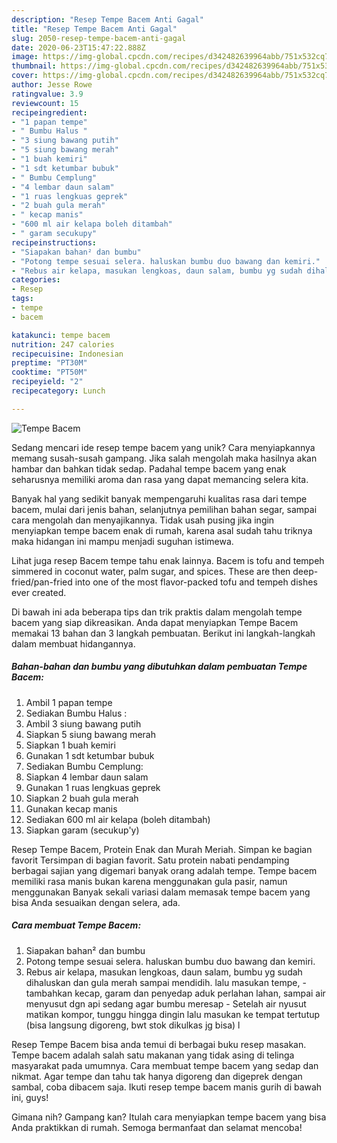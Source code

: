 ```yaml
---
description: "Resep Tempe Bacem Anti Gagal"
title: "Resep Tempe Bacem Anti Gagal"
slug: 2050-resep-tempe-bacem-anti-gagal
date: 2020-06-23T15:47:22.888Z
image: https://img-global.cpcdn.com/recipes/d342482639964abb/751x532cq70/tempe-bacem-foto-resep-utama.jpg
thumbnail: https://img-global.cpcdn.com/recipes/d342482639964abb/751x532cq70/tempe-bacem-foto-resep-utama.jpg
cover: https://img-global.cpcdn.com/recipes/d342482639964abb/751x532cq70/tempe-bacem-foto-resep-utama.jpg
author: Jesse Rowe
ratingvalue: 3.9
reviewcount: 15
recipeingredient:
- "1 papan tempe"
- " Bumbu Halus "
- "3 siung bawang putih"
- "5 siung bawang merah"
- "1 buah kemiri"
- "1 sdt ketumbar bubuk"
- " Bumbu Cemplung"
- "4 lembar daun salam"
- "1 ruas lengkuas geprek"
- "2 buah gula merah"
- " kecap manis"
- "600 ml air kelapa boleh ditambah"
- " garam secukupy"
recipeinstructions:
- "Siapakan bahan² dan bumbu"
- "Potong tempe sesuai selera. haluskan bumbu duo bawang dan kemiri."
- "Rebus air kelapa, masukan lengkoas, daun salam, bumbu yg sudah dihaluskan dan gula merah sampai mendidih. lalu masukan tempe,  tambahkan kecap, garam dan penyedap aduk perlahan lahan, sampai air menyusut dgn api sedang agar bumbu meresap Setelah air nyusut matikan kompor, tunggu hingga dingin lalu masukan ke tempat tertutup (bisa langsung digoreng, bwt stok dikulkas jg bisa) l"
categories:
- Resep
tags:
- tempe
- bacem

katakunci: tempe bacem 
nutrition: 247 calories
recipecuisine: Indonesian
preptime: "PT30M"
cooktime: "PT50M"
recipeyield: "2"
recipecategory: Lunch

---
```



![Tempe Bacem](https://img-global.cpcdn.com/recipes/d342482639964abb/751x532cq70/tempe-bacem-foto-resep-utama.jpg)

Sedang mencari ide resep tempe bacem yang unik? Cara menyiapkannya memang susah-susah gampang. Jika salah mengolah maka hasilnya akan hambar dan bahkan tidak sedap. Padahal tempe bacem yang enak seharusnya memiliki aroma dan rasa yang dapat memancing selera kita.

Banyak hal yang sedikit banyak mempengaruhi kualitas rasa dari tempe bacem, mulai dari jenis bahan, selanjutnya pemilihan bahan segar, sampai cara mengolah dan menyajikannya. Tidak usah pusing jika ingin menyiapkan tempe bacem enak di rumah, karena asal sudah tahu triknya maka hidangan ini mampu menjadi suguhan istimewa.

Lihat juga resep Bacem tempe tahu enak lainnya. Bacem is tofu and tempeh simmered in coconut water, palm sugar, and spices. These are then deep-fried/pan-fried into one of the most flavor-packed tofu and tempeh dishes ever created.


Di bawah ini ada beberapa tips dan trik praktis dalam mengolah tempe bacem yang siap dikreasikan. Anda dapat menyiapkan Tempe Bacem memakai 13 bahan dan 3 langkah pembuatan. Berikut ini langkah-langkah dalam membuat hidangannya.

<!--inarticleads1-->

##### Bahan-bahan dan bumbu yang dibutuhkan dalam pembuatan Tempe Bacem:

1. Ambil 1 papan tempe
1. Sediakan  Bumbu Halus :
1. Ambil 3 siung bawang putih
1. Siapkan 5 siung bawang merah
1. Siapkan 1 buah kemiri
1. Gunakan 1 sdt ketumbar bubuk
1. Sediakan  Bumbu Cemplung:
1. Siapkan 4 lembar daun salam
1. Gunakan 1 ruas lengkuas geprek
1. Siapkan 2 buah gula merah
1. Gunakan  kecap manis
1. Sediakan 600 ml air kelapa (boleh ditambah)
1. Siapkan  garam (secukup&#39;y)


Resep Tempe Bacem, Protein Enak dan Murah Meriah. Simpan ke bagian favorit Tersimpan di bagian favorit. Satu protein nabati pendamping berbagai sajian yang digemari banyak orang adalah tempe. Tempe bacem memiliki rasa manis bukan karena menggunakan gula pasir, namun menggunakan Banyak sekali variasi dalam memasak tempe bacem yang bisa Anda sesuaikan dengan selera, ada. 

<!--inarticleads2-->

##### Cara membuat Tempe Bacem:

1. Siapakan bahan² dan bumbu
1. Potong tempe sesuai selera. haluskan bumbu duo bawang dan kemiri.
1. Rebus air kelapa, masukan lengkoas, daun salam, bumbu yg sudah dihaluskan dan gula merah sampai mendidih. lalu masukan tempe,  - tambahkan kecap, garam dan penyedap aduk perlahan lahan, sampai air menyusut dgn api sedang agar bumbu meresap - Setelah air nyusut matikan kompor, tunggu hingga dingin lalu masukan ke tempat tertutup (bisa langsung digoreng, bwt stok dikulkas jg bisa) l


Resep Tempe Bacem bisa anda temui di berbagai buku resep masakan. Tempe bacem adalah salah satu makanan yang tidak asing di telinga masyarakat pada umumnya. Cara membuat tempe bacem yang sedap dan nikmat. Agar tempe dan tahu tak hanya digoreng dan digeprek dengan sambal, coba dibacem saja. Ikuti resep tempe bacem manis gurih di bawah ini, guys! 

Gimana nih? Gampang kan? Itulah cara menyiapkan tempe bacem yang bisa Anda praktikkan di rumah. Semoga bermanfaat dan selamat mencoba!
